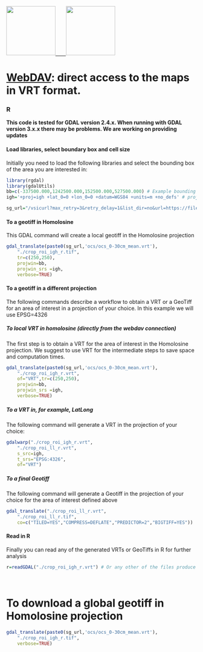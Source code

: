 <a href="https://www.isric.org" rel="isric.org"> <img src="https://www.isric.org/themes/custom/basic/logo.svg"  height="130"> &nbsp;&nbsp;&nbsp;&nbsp;&nbsp;
<a href="https://soilgrids.org" rel="soilgrids.org"> <img src="https://www.isric.org/sites/default/files/styles/gallery_big_image_900x700/public/SoilGrids_banner_web.png"  height="130">

# [WebDAV](https://files.isric.org/soilgrids/data/recent/): direct access to the maps in VRT format.

### R
**This code is tested for GDAL version 2.4.x. When running with GDAL version 3.x.x there may be problems. We are working on providing updates**

#### Load libraries, select boundary box and cell size
Initially you need to load the following libraries and select the bounding box of the area you are interested in:

```R
library(rgdal)
library(gdalUtils)
bb=c(-337500.000,1242500.000,152500.000,527500.000) # Example bounding box (homolosine) for Ghana
igh='+proj=igh +lat_0=0 +lon_0=0 +datum=WGS84 +units=m +no_defs' # proj string for Homolosine projection

sg_url="/vsicurl?max_retry=3&retry_delay=1&list_dir=no&url=https://files.isric.org/soilgrids/latest/data/"
```

#### To a geotiff in Homolosine
This GDAL command will create a local geotiff in the Homolosine projection

```R
gdal_translate(paste0(sg_url,'ocs/ocs_0-30cm_mean.vrt'),
    "./crop_roi_igh_r.tif",
    tr=c(250,250),
    projwin=bb,
    projwin_srs =igh,
    verbose=TRUE)
```

#### To a geotiff in a different projection
The following commands describe a workflow to obtain a VRT or a GeoTiff for an area of interest in a projection of your choice. In this example we will use EPSG=4326

##### To local VRT in homolosine (directly from the webdav connection)
The first step is to obtain a VRT for the area of interest in the Homolosine projection. We suggest to use VRT for the intermediate steps to save space and computation times.

```R
gdal_translate(paste0(sg_url,'ocs/ocs_0-30cm_mean.vrt'),
    "./crop_roi_igh_r.vrt",
    of="VRT",tr=c(250,250),
    projwin=bb,
    projwin_srs =igh,
    verbose=TRUE)
```

##### To a VRT in, for example, LatLong
The following command will generate a VRT in the projection of your choice:

```R
gdalwarp("./crop_roi_igh_r.vrt",
    "./crop_roi_ll_r.vrt", 
    s_src=igh, 
    t_srs="EPSG:4326", 
    of="VRT")
```

##### To a final Geotiff
The following command will generate a Geotiff in the projection of your choice for the area of interest defined above

```R
gdal_translate("./crop_roi_ll_r.vrt",  
    "./crop_roi_ll_r.tif", 
    co=c("TILED=YES","COMPRESS=DEFLATE","PREDICTOR=2","BIGTIFF=YES"))
```

#### Read in R
Finally you can read any of the generated VRTs or GeoTiffs in R for further analysis

```R
r=readGDAL("./crop_roi_igh_r.vrt") # Or any other of the files produce above
```
​

# To download a global geotiff in Homolosine projection
```R
gdal_translate(paste0(sg_url,'ocs/ocs_0-30cm_mean.vrt'),
    "./crop_roi_igh_r.tif",
    verbose=TRUE)
```
